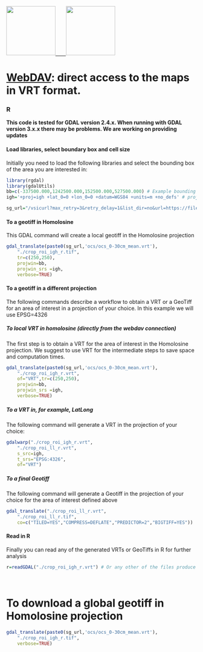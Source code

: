 <a href="https://www.isric.org" rel="isric.org"> <img src="https://www.isric.org/themes/custom/basic/logo.svg"  height="130"> &nbsp;&nbsp;&nbsp;&nbsp;&nbsp;
<a href="https://soilgrids.org" rel="soilgrids.org"> <img src="https://www.isric.org/sites/default/files/styles/gallery_big_image_900x700/public/SoilGrids_banner_web.png"  height="130">

# [WebDAV](https://files.isric.org/soilgrids/data/recent/): direct access to the maps in VRT format.

### R
**This code is tested for GDAL version 2.4.x. When running with GDAL version 3.x.x there may be problems. We are working on providing updates**

#### Load libraries, select boundary box and cell size
Initially you need to load the following libraries and select the bounding box of the area you are interested in:

```R
library(rgdal)
library(gdalUtils)
bb=c(-337500.000,1242500.000,152500.000,527500.000) # Example bounding box (homolosine) for Ghana
igh='+proj=igh +lat_0=0 +lon_0=0 +datum=WGS84 +units=m +no_defs' # proj string for Homolosine projection

sg_url="/vsicurl?max_retry=3&retry_delay=1&list_dir=no&url=https://files.isric.org/soilgrids/latest/data/"
```

#### To a geotiff in Homolosine
This GDAL command will create a local geotiff in the Homolosine projection

```R
gdal_translate(paste0(sg_url,'ocs/ocs_0-30cm_mean.vrt'),
    "./crop_roi_igh_r.tif",
    tr=c(250,250),
    projwin=bb,
    projwin_srs =igh,
    verbose=TRUE)
```

#### To a geotiff in a different projection
The following commands describe a workflow to obtain a VRT or a GeoTiff for an area of interest in a projection of your choice. In this example we will use EPSG=4326

##### To local VRT in homolosine (directly from the webdav connection)
The first step is to obtain a VRT for the area of interest in the Homolosine projection. We suggest to use VRT for the intermediate steps to save space and computation times.

```R
gdal_translate(paste0(sg_url,'ocs/ocs_0-30cm_mean.vrt'),
    "./crop_roi_igh_r.vrt",
    of="VRT",tr=c(250,250),
    projwin=bb,
    projwin_srs =igh,
    verbose=TRUE)
```

##### To a VRT in, for example, LatLong
The following command will generate a VRT in the projection of your choice:

```R
gdalwarp("./crop_roi_igh_r.vrt",
    "./crop_roi_ll_r.vrt", 
    s_src=igh, 
    t_srs="EPSG:4326", 
    of="VRT")
```

##### To a final Geotiff
The following command will generate a Geotiff in the projection of your choice for the area of interest defined above

```R
gdal_translate("./crop_roi_ll_r.vrt",  
    "./crop_roi_ll_r.tif", 
    co=c("TILED=YES","COMPRESS=DEFLATE","PREDICTOR=2","BIGTIFF=YES"))
```

#### Read in R
Finally you can read any of the generated VRTs or GeoTiffs in R for further analysis

```R
r=readGDAL("./crop_roi_igh_r.vrt") # Or any other of the files produce above
```
​

# To download a global geotiff in Homolosine projection
```R
gdal_translate(paste0(sg_url,'ocs/ocs_0-30cm_mean.vrt'),
    "./crop_roi_igh_r.tif",
    verbose=TRUE)
```
